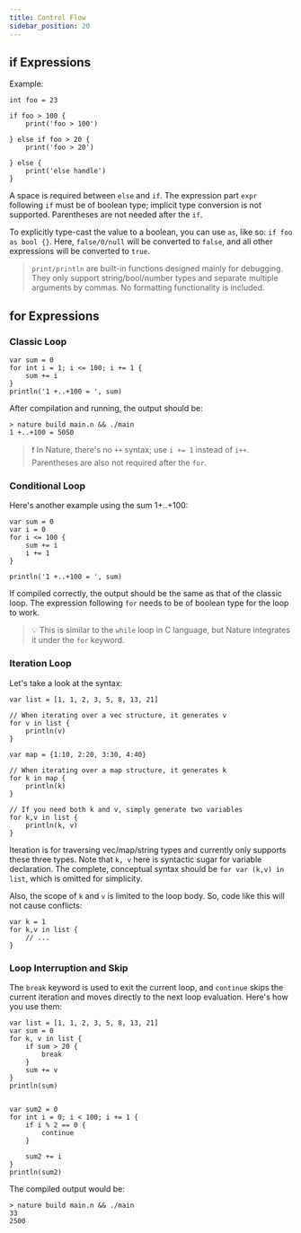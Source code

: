 ```yaml
---
title: Control Flow
sidebar_position: 20
---
```


## if Expressions

Example:

```nature
int foo = 23

if foo > 100 {
    print('foo > 100')
    
} else if foo > 20 {
    print('foo > 20')
    
} else {
    print('else handle')
}
```

A space is required between `else` and `if`. The expression part `expr` following `if` must be of boolean type; implicit type conversion is not supported. Parentheses are not needed after the `if`.

To explicitly type-cast the value to a boolean, you can use `as`, like so: `if foo as bool {}`. Here, `false/0/null` will be converted to `false`, and all other expressions will be converted to `true`.

> `print/println` are built-in functions designed mainly for debugging. They only support string/bool/number types and separate multiple arguments by commas. No formatting functionality is included.

## for Expressions

### Classic Loop

```nature
var sum = 0
for int i = 1; i <= 100; i += 1 {
	sum += i
}
println('1 +..+100 = ', sum)
```

After compilation and running, the output should be:

```shell
> nature build main.n && ./main
1 +..+100 = 5050
```

> ❗️ In Nature, there's no `++` syntax; use `i += 1` instead of `i++`. Parentheses are also not required after the `for`.

### Conditional Loop

Here's another example using the sum 1+..+100:

```nature
var sum = 0
var i = 0
for i <= 100 {
	sum += i
	i += 1
}

println('1 +..+100 = ', sum)
```

If compiled correctly, the output should be the same as that of the classic loop. The expression following `for` needs to be of boolean type for the loop to work.

> 💡 This is similar to the `while` loop in C language, but Nature integrates it under the `for` keyword.

### Iteration Loop

Let's take a look at the syntax:

```nature
var list = [1, 1, 2, 3, 5, 8, 13, 21]

// When iterating over a vec structure, it generates v
for v in list {
	println(v)
}

var map = {1:10, 2:20, 3:30, 4:40}

// When iterating over a map structure, it generates k
for k in map {
    println(k)
}

// If you need both k and v, simply generate two variables
for k,v in list {
	println(k, v)
}
```

Iteration is for traversing vec/map/string types and currently only supports these three types. Note that `k, v` here is syntactic sugar for variable declaration. The complete, conceptual syntax should be `for var (k,v) in list`, which is omitted for simplicity.

Also, the scope of `k` and `v` is limited to the loop body. So, code like this will not cause conflicts:

```nature
var k = 1 
for k,v in list { 
    // ...
} 
```

### Loop Interruption and Skip

The `break` keyword is used to exit the current loop, and `continue` skips the current iteration and moves directly to the next loop evaluation. Here's how you use them:

```nature
var list = [1, 1, 2, 3, 5, 8, 13, 21]
var sum = 0
for k, v in list {
    if sum > 20 {
        break
    }
    sum += v
}
println(sum)


var sum2 = 0
for int i = 0; i < 100; i += 1 {
    if i % 2 == 0 {
        continue
    }

    sum2 += i
}
println(sum2)
```

The compiled output would be:

```shell
> nature build main.n && ./main
33
2500
```
